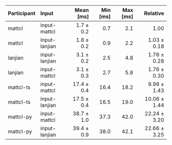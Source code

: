 | Participant | Input | Mean [ms] | Min [ms] | Max [ms] | Relative |
|:---|:---|---:|---:|---:|---:|
| mattcl | input-mattcl | 1.7 ± 0.2 | 0.7 | 2.1 | 1.00 |
| mattcl | input-lanjian | 1.8 ± 0.2 | 0.9 | 2.2 | 1.03 ± 0.18 |
| lanjian | input-lanjian | 3.1 ± 0.2 | 2.5 | 4.8 | 1.76 ± 0.28 |
| lanjian | input-mattcl | 3.1 ± 0.3 | 2.7 | 5.8 | 1.76 ± 0.30 |
| mattcl-ts | input-mattcl | 17.4 ± 0.4 | 16.4 | 18.2 | 9.98 ± 1.43 |
| mattcl-ts | input-lanjian | 17.5 ± 0.4 | 16.5 | 19.0 | 10.06 ± 1.44 |
| mattcl-py | input-mattcl | 38.7 ± 1.0 | 37.3 | 42.0 | 22.24 ± 3.20 |
| mattcl-py | input-lanjian | 39.4 ± 0.9 | 38.0 | 42.1 | 22.66 ± 3.25 |
